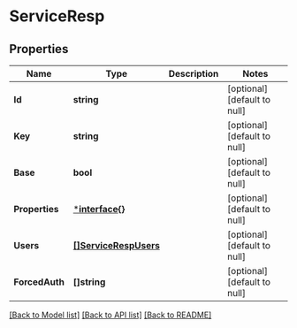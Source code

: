 # ServiceResp

## Properties
Name | Type | Description | Notes
------------ | ------------- | ------------- | -------------
**Id** | **string** |  | [optional] [default to null]
**Key** | **string** |  | [optional] [default to null]
**Base** | **bool** |  | [optional] [default to null]
**Properties** | [***interface{}**](interface{}.md) |  | [optional] [default to null]
**Users** | [**[]ServiceRespUsers**](ServiceResp_users.md) |  | [optional] [default to null]
**ForcedAuth** | **[]string** |  | [optional] [default to null]

[[Back to Model list]](../README.md#documentation-for-models) [[Back to API list]](../README.md#documentation-for-api-endpoints) [[Back to README]](../README.md)



